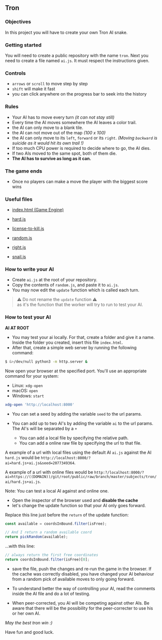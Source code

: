 ## Tron

### Objectives

In this project you will have to create your own Tron AI snake.

### Getting started

You will need to create a public repository with the name `tron`. Next you need to create a file named `ai.js`. It must respect the instructions given.

### Controls

- `arrows` or `scroll` to move step by step
- `shift` will make it fast
- you can click anywhere on the progress bar to seek into the history

### Rules

- Your AI has to move every turn _(it can not stay still)_
- Every time the AI moves somewhere the AI leaves a color trail.
- the AI can only move to a blank tile.
- the AI can not move out of the map _(100 x 100)_
- the AI can only move to its `left`, `forward` or its `right`.
  _(Moving `backward` is suicide as it would hit its own trail !)_
- If too much CPU power is required to decide where to go, the AI dies.
- If two AIs moved to the same spot, both of them die.
- **The AI has to survive as long as it can.**

### The game ends

- Once no players can make a move the player with the biggest score wins

### Useful files
- [index.html (Game Engine)](https://((DOMAIN))/git/root/public/raw/branch/master/subjects/tron/game_students/index.html)

- [hard.js](https://((DOMAIN))/git/root/public/raw/branch/master/subjects/tron/ai/hard.js)
- [license-to-kill.js](https://((DOMAIN))/git/root/public/raw/branch/master/subjects/tron/ai/license-to-kill.js)
- [random.js](https://((DOMAIN))/git/root/public/raw/branch/master/subjects/tron/ai/random.js)
- [right.js](https://((DOMAIN))/git/root/public/raw/branch/master/subjects/tron/ai/right.js)
- [snail.js](https://((DOMAIN))/git/root/public/raw/branch/master/subjects/tron/ai/snail.js)


### How to write your AI

- Create `ai.js` at the root of your repository.
- Copy the contents of `random.js`, and paste it to `ai.js`.
- You may now edit the `update` function which is called each turn.

> ⚠️ Do not rename the `update` function ⚠️ \
> as it's the function that the worker will try to run to test your AI.

### How to test your AI
**AI AT ROOT**
- You may test your ai locally. For that, create a folder and give it a name. Inside the folder you created, insert this file `index.html`.
- After that, create a simple web server by running the following command:

```sh
$ &>/dev/null python3 -m http.server &
```

Now open your browser at the specified port. You'll use an appropriate command for your system:

- Linux: `xdg-open`
- macOS: `open`
- Windows: `start`

```sh
xdg-open 'http://localhost:8000'
```

- You can set a seed by adding the variable `seed` to the url params.
- You can add up to two AI's by adding the variable `ai` to the url params. The AI's will be separated by a `+`

  - You can add a local file by specifying the relative path.
  - You can add a online raw file by specifying the url to that file.

A example of a url with local files using the default AI `ai.js` against the AI `hard.js` would be `http://localhost:8000/?ai=hard.js+ai.js&seed=2077349364`.

A example of a url with online files would be `http:?/localhost:8000/?ai=https://((DOMAIN))/git/root/public/raw/branch/master/subjects/tron/ai/hard.js+ai.js`.

Note: You can test a local AI against and online one.

- Open the inspector of the browser used and **disable the cache**
- let's change the update function so that your AI only goes forward.

Replace this line just before the `return` of the update function:

```js
const available = coordsInBound.filter(isFree);

// And I return a random available coord
return pickRandom(available);
```

...with this line:

```js
// always return the first free coordinates
return coordsInBound.filter(isFree)[0];
```

- save the file, push the changes and re-run the game in the browser.
  If the cache was correctly disabled,
  you have changed your AI behaviour from a random pick of available moves
  to only going forward.

- To understand better the way of controlling your AI,
  read the comments inside the AI file and do a lot of testing.

- When peer-corrected, you AI will be competing against other AIs.
  Be aware that there will be the possibility for the peer-correcter
  to use his or her own AI.

_May the best tron win :)_

Have fun and good luck.
